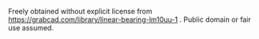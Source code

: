 Freely obtained without explicit license from https://grabcad.com/library/linear-bearing-lm10uu-1 . Public domain or fair use assumed.

